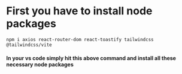 # First you have to install node packages

```
npm i axios react-router-dom react-toastify tailwindcss @tailwindcss/vite
```

#### In your vs code simply hit this above command and install all these necessary node packages
